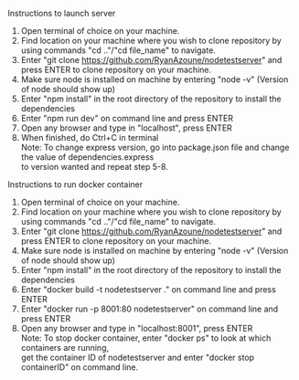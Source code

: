 Instructions to launch server

1. Open terminal of choice on your machine.
2. Find location on your machine where you wish to clone repository by using commands "cd .."/"cd file_name" to navigate.
3. Enter "git clone https://github.com/RyanAzoune/nodetestserver" and press ENTER to clone repository on your machine.
4. Make sure node is installed on machine by entering "node -v" (Version of node should show up)
5. Enter "npm install" in the root directory of the repository to install the dependencies
6. Enter "npm run dev" on command line and press ENTER
7. Open any browser and type in "localhost", press ENTER
8. When finished, do Ctrl+C in terminal  
Note: To change express version, go into package.json file and change the value of dependencies.express  
to version wanted and repeat step 5-8.  


Instructions to run docker container
  
1. Open terminal of choice on your machine.
2. Find location on your machine where you wish to clone repository by using commands "cd .."/"cd file_name" to navigate.
3. Enter "git clone https://github.com/RyanAzoune/nodetestserver" and press ENTER to clone repository on your machine.
4. Make sure node is installed on machine by entering "node -v" (Version of node should show up)
5. Enter "npm install" in the root directory of the repository to install the dependencies
6. Enter "docker build -t nodetestserver ." on command line and press ENTER
7. Enter "docker run -p 8001:80 nodetestserver" on command line and press ENTER
8. Open any browser and type in "localhost:8001", press ENTER  
Note: To stop docker container, enter "docker ps" to look at which containers are running,  
get the container ID of nodetestserver and enter "docker stop containerID" on command line.
